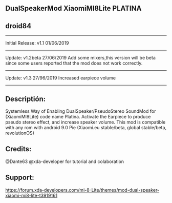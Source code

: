 DualSpeakerMod XiaomiMI8Lite PLATINA
------------------------------------------------------------
droid84
-
------------------------------------------------------------
Initial Release: v1.1 01/06/2019

------------------------------------------------------------
Update: v1.2beta 27/06/2019
Add some mixers,this version will be beta since some users
reported that the mod does not work correctly.

------------------------------------------------------------
Update: v1.3 27/96/2019
Increased earpiece volume

------------------------------------------------------------

Descriptión:
-
Systemless Way of Enabling DualSpeaker/PseudoStereo SoundMod 
for (XiaomiMI8Lite) code name Platina.
Activate the Earpiece to produce pseudo stereo effect, and increase
speaker volume.
This mod is compatible with any rom with android 9.0 Pie 
(Xiaomi.eu stable/beta, global stable/beta, revolutionOS)

Credits:
-
@Dante63 @xda-developer for tutorial and colaboration

Support:
-
https://forum.xda-developers.com/mi-8-Lite/themes/mod-dual-speaker-xiaomi-mi8-lite-t3919161
